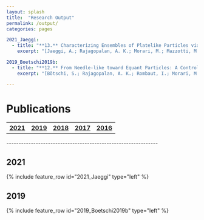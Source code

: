 ```yaml
---
layout: splash
title:  "Research Output"
permalink: /output/
categories: pages

2021_Jaeggi:
  - title: "**13.** Characterizing Ensembles of Platelike Particles via Machine Learning"
    excerpt: "[Jaeggi, A.; Rajagopalan, A. K.; Morari, M.; Mazzotti, M. Characterizing Ensembles of Platelike Particles via Machine Learning. *Ind. Eng. Chem. Res.* **2021**, 60 (1), 473–483.](https://dx.doi.org/10.1021/acs.iecr.0c04662)"

2019_Boetschi2019b:
  - title: "**12.** From Needle-like toward Equant Particles: A Controlled Crystal Shape Engineering Pathway."
    excerpt: "[Bötschi, S.; Rajagopalan, A. K.; Rombaut, I.; Morari, M.; Mazzotti, M. From Needle-like toward Equant Particles: A Controlled Crystal Shape Engineering Pathway. *Comput. Chem. Eng.* **2019**, 131, 106581.](https://linkinghub.elsevier.com/retrieve/pii/S0098135419307525)"

---
```


Publications
============

<table style="width:100%">
  <tr>
    <th><a href="#2021" class="btn btn--primary">2021</a></th>
    <th><a href="#2019" class="btn btn--primary">2019</a></th>
    <th><a href="#2018" class="btn btn--primary">2018</a></th>
    <th><a href="#2017" class="btn btn--primary">2017</a></th>
    <th><a href="#2016" class="btn btn--primary">2016</a></th>
  </tr>
</table>
--------------------------------------------------------------

2021
----
{% include feature_row id="2021_Jaeggi" type="left" %}


2019
----
{% include feature_row id="2019_Boetschi2019b" type="left" %}
